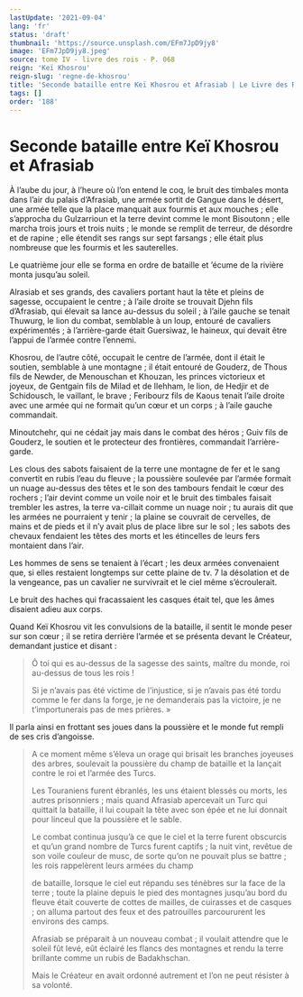 ```yaml
---
lastUpdate: '2021-09-04'
lang: 'fr'
status: 'draft'
thumbnail: 'https://source.unsplash.com/EFm7JpD9jy8'
image: 'EFm7JpD9jy8.jpeg'
source: tome IV - livre des rois - P. 068
reign: 'Keï Khosrou'
reign-slug: 'regne-de-khosrou'
title: 'Seconde bataille entre Keï Khosrou et Afrasiab | Le Livre des Rois | Shâhnâmeh'
tags: []
order: '188'
---
```


<!-- LTeX: language=fr -->

# Seconde bataille entre Keï Khosrou et Afrasiab

À l’aube du jour, à l’heure où l’on entend le coq, le bruit des timbales monta dans l’air du palais d’Afrasiab, une armée sortit de Gangue dans le désert, une armée telle que la place manquait aux fourmis et aux mouches ; elle s’approcha du Gulzarrioun et la terre devint comme le mont Bisoutonn ; elle marcha trois jours et trois nuits ; le monde se remplit de terreur, de désordre et de rapine ; elle étendit ses rangs sur sept farsangs ; elle était plus nombreuse que les fourmis et les sauterelles.

Le quatrième jour elle se forma en ordre de bataille et ’écume de la rivière monta jusqu’au soleil.

Alrasiab et ses grands, des cavaliers portant haut la tête et pleins de sagesse, occupaient le centre ; à l’aile droite se trouvait Djehn fils d’Afrasiab, qui élevait sa lance au-dessus du soleil ; à l’aile gauche se tenait Thuwurg, le lion du combat, semblable à un loup, entouré de cavaliers expérimentés ; à l’arrière-garde était Guersiwaz, le haineux, qui devait être l’appui de l’armée contre l’ennemi.

Khosrou, de l’autre côté, occupait le centre de l’armée, dont il était le soutien, semblable à une montagne ; il était entouré de Gouderz, de Thous fils de Newder, de Menouschan et Khouzan, les princes victorieux et joyeux, de Gentgain fils de Milad et de Ilehham, le lion, de Hedjir et de Schidousch, le vaillant, le brave ; Feribourz fils de Kaous tenait l’aile droite avec une armée qui ne formait qu’un cœur et un corps ; à l’aile gauche commandait.

Minoutchehr, qui ne cédait jay mais dans le combat des héros ; Guiv fils de Gouderz, le soutien et le protecteur des frontières, commandait l’arrière-garde.

Les clous des sabots faisaient de la terre une montagne de fer et le sang convertit en rubis l’eau du fleuve ; la poussière soulevée par l’armée formait un nuage au-dessus des têtes et le son des tambours fendait le cœur des rochers ; l’air devint comme un voile noir et le bruit des timbales faisait trembler les astres, la terre va-cillait comme un nuage noir ; tu aurais dit que les armées ne pourraient y tenir ; la plaine se couvrait de cervelles, de mains et de pieds et il n’y avait plus de place libre sur le sol ; les sabots des chevaux fendaient les têtes des morts et les étincelles de leurs fers montaient dans l’air.

Les hommes de sens se tenaient à l’écart ; les deux armées convenaient que, si elles restaient longtemps sur cette plaine de tv. 7 la désolation et de la vengeance, pas un cavalier ne survivrait et le ciel même s’écroulerait.

Le bruit des haches qui fracassaient les casques était tel, que les âmes disaient adieu aux corps.

Quand Keï Khosrou vit les convulsions de la bataille, il sentit le monde peser sur son cœur ; il se retira derrière l’armée et se présenta devant le Créateur, demandant justice et disant :

> Ô toi qui es au-dessus de la sagesse des saints, maître du monde, roi au-dessus de tous les rois !
>
> Si je n’avais pas été victime de l’injustice, si je n’avais pas été tordu comme le fer dans la forge, je ne demanderais pas la victoire, je ne t’importunerais pas de mes prières. »

Il parla ainsi en frottant ses joues dans la poussière et le monde fut rempli de ses cris d’angoisse.
>
> A ce moment même s’éleva un orage qui brisait les branches joyeuses des arbres, soulevait la poussière du champ de bataille et la lançait contre le roi et l’armée des Turcs.
>
> Les Touraniens furent ébranlés, les uns étaient blessés ou morts, les autres prisonniers ; mais quand Afrasiab apercevait un Turc qui quittait la bataille, il lui coupait la tête avec son épée et ne lui donnait pour linceul que la poussière et le sable.
>
> Le combat continua jusqu’à ce que le ciel et la terre furent obscurcis et qu’un grand nombre de Turcs furent captifs ; la nuit vint, revêtue de son voile couleur de musc, de sorte qu’on ne pouvait plus se battre ; les rois rappelèrent leurs armées du champ
>
> de bataille, lorsque le ciel eut répandu ses ténèbres sur la face de la terre ; toute la plaine depuis le pied des montagnes jusqu’au bord du fleuve était couverte de cottes de mailles, de cuirasses et de casques ; on alluma partout des feux et des patrouilles parcoururent les environs des camps.
>
> Afrasiab se préparait à un nouveau combat ; il voulait attendre que le soleil fût levé, eût éclairé les flancs des montagnes et rendu la terre brillante comme un rubis de Badakhschan.
>
> Mais le Créateur en avait ordonné autrement et l’on ne peut résister à sa volonté.

